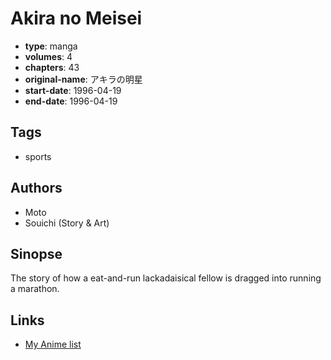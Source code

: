 # Akira no Meisei

-   **type**: manga
-   **volumes**: 4
-   **chapters**: 43
-   **original-name**: アキラの明星
-   **start-date**: 1996-04-19
-   **end-date**: 1996-04-19

## Tags

-   sports

## Authors

-   Moto
-   Souichi (Story & Art)

## Sinopse

The story of how a eat-and-run lackadaisical fellow is dragged into running a marathon.

## Links

-   [My Anime list](https://myanimelist.net/manga/55917/Akira_no_Meisei)
